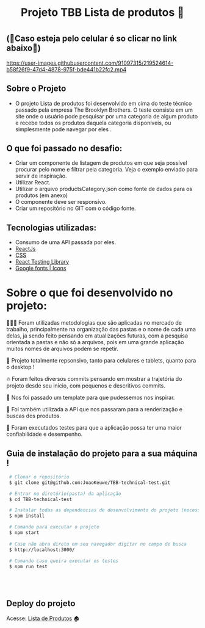 <h1 align='center' >

Projeto TBB Lista de produtos 🛒

<h1/>

## (📱Caso esteja pelo celular é so clicar no link abaixo📱)

https://user-images.githubusercontent.com/91097315/219524614-b58f26f9-47d4-4878-975f-bde441b22fc2.mp4

## Sobre o Projeto

- O projeto Lista de produtos foi desenvolvido em cima do teste técnico passado pela empresa The Brooklyn Brothers. O teste consiste em um site onde o usuário pode pesquisar por uma categoria de algum produto e recebe todos os produtos daquela categoria disponíveis, ou simplesmente pode navegar por eles .<br>

## O que foi passado no desafio:

-	Criar um componente de listagem de produtos em que seja possível procurar pelo nome e filtrar pela categoria. Veja o exemplo enviado para servir de inspiração.
-	Utilizar React.
-	Utilizar o arquivo productsCategory.json como fonte de dados para os produtos (em anexo)
-	O componente deve ser responsivo.
-	Criar um repositório no GIT com o código fonte.


## Tecnologias utilizadas:

- Consumo de uma API passada por eles.
- [ReactJs](https://pt-br.reactjs.org/)
- [CSS](https://developer.mozilla.org/pt-BR/docs/Web/CSS)
- [React Testing Library](https://testing-library.com/docs/react-testing-library/intro/)
- [Google fonts | Icons](https://fonts.google.com/)

# Sobre o que foi desenvolvido no projeto:
👨🏾‍💻 Foram utilizadas metodologias que são aplicadas no mercado de trabalho, principalmente na organização das pastas e o nome de cada uma delas, ja sendo feito pensando em atualizações futuras, com a pesquisa orientada a pastas e não só a arquivos, pois em uma grande aplicação muitos nomes de arquivos podem se repetir.
 
📲 Projeto totalmente repsonsivo, tanto para celulares e tablets, quanto para o desktop !

🔥 Foram feitos diversos commits pensando em mostrar a trajetória do projeto desde seu inicio, com pequenos e descritivos commits.

🎨 Nos foi passado um template para que pudessemos nos inspirar.

🛒 Foi também utilizada a API que nos passaram para a renderização e buscas dos produtos.

🧪 Foram executados testes para que a aplicação possa ter uma maior confiabilidade e desempenho.


## Guia de instalação do projeto para a sua máquina !

```bash
 # Clonar o repositório
 $ git clone git@github.com:JoaoKeuwe/TBB-technical-test.git

 # Entrar no diretório(pasta) da aplicação
 $ cd TBB-technical-test

 # Instalar todas as dependencias de desenvolvimento do projeto (necessita ter o Node(npm) instalado)
 $ npm install

 # Comando para executar o projeto
 $ npm start
 
 # Caso não abra direto em seu navegador digitar no campo de busca 
 $ http://localhost:3000/
 
 # Comando caso queira executar os testes
 $ npm run test
 

```
<br>

## Deploy do projeto
Acesse: [Lista de Produtos](https://tbb-technical-test.vercel.app/) 🏠
